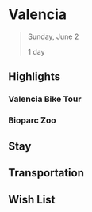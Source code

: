 # Valencia

> Sunday, June 2
> 
> 1 day

## Highlights

### Valencia Bike Tour

### Bioparc Zoo

## Stay

## Transportation

## Wish List